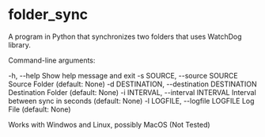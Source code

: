 # folder_sync

A program in Python that synchronizes two folders that uses WatchDog library.

Command-line arguments:

  -h, --help                                   Show help message and exit
  -s SOURCE, --source SOURCE                   Source Folder (default: None)
  -d DESTINATION, --destination DESTINATION    Destination Folder (default: None)
  -i INTERVAL, --interval INTERVAL             Interval between sync in seconds (default: None)
  -l LOGFILE, --logfile LOGFILE                Log File (default: None)

Works with Windwos and Linux, possibly MacOS (Not Tested)

